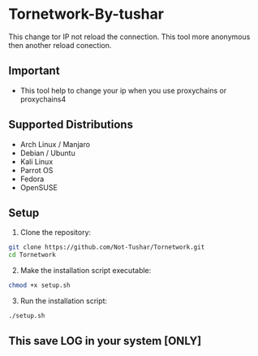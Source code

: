 # Tornetwork-By-tushar
This change tor IP not reload the connection.
This tool more anonymous then another reload conection.

## Important 
- This tool help to change your ip when you use 
proxychains or proxychains4 

## Supported Distributions

- Arch Linux / Manjaro
- Debian / Ubuntu
- Kali Linux
- Parrot OS
- Fedora
- OpenSUSE 

## Setup 

1. Clone the repository:
```bash
git clone https://github.com/Not-Tushar/Tornetwork.git
cd Tornetwork
```

2. Make the installation script executable:
```bash
chmod +x setup.sh
```

3. Run the installation script:
```bash
./setup.sh
```

## This save LOG in your system  [ONLY]

